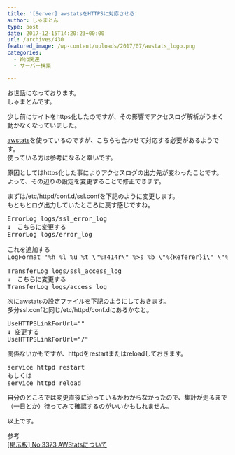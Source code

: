 ```yaml
---
title: '[Server] awstatsをHTTPSに対応させる'
author: しゃまとん
type: post
date: 2017-12-15T14:20:23+00:00
url: /archives/430
featured_image: /wp-content/uploads/2017/07/awstats_logo.png
categories:
  - Web関連
  - サーバー構築

---
```

お世話になっております。  
しゃまとんです。

少し前にサイトをhttps化したのですが、その影響でアクセスログ解析がうまく動かなくなっていました。

[awstats][1]を使っているのですが、こちらも合わせて対応する必要があるようです。  
使っている方は参考になると幸いです。

原因としてはhttps化した事によりアクセスログの出力先が変わったことです。  
よって、その辺りの設定を変更することで修正できます。

まずは/etc/httpd/conf.d/ssl.confを下記のように変更します。  
もともとログ出力していたところに戻す感じですね。

<pre class="lang:default decode:true" title="/etc/httpd/conf.d/ssl.conf">ErrorLog logs/ssl_error_log
↓　こちらに変更する
ErrorLog logs/error_log

これを追加する
LogFormat "%h %l %u %t \"%!414r\" %&gt;s %b \"%{Referer}i\" \"%{User-Agent}i\""

TransferLog logs/ssl_access_log
↓　こちらに変更する
TransferLog logs/access_log</pre>

次にawstatsの設定ファイルを下記のようにしておきます。  
多分ssl.confと同じ/etc/httpd/conf.dにあるかなと。

<pre class="lang:default decode:true " title="awstats.conf">UseHTTPSLinkForUrl=""
↓ 変更する　
UseHTTPSLinkForUrl="/"</pre>

関係ないかもですが、httpdをrestartまたはreloadしておきます。

<pre class="lang:default decode:true ">service httpd restart
もしくは
service httpd reload</pre>

自分のところでは変更直後に治っているかわからなかったので、集計が走るまで（一日とか）待ってみて確認するのがいいかもしれません。

以上です。

参考  
<a href="http://fedorasrv.com/bbshtml/webpatio/3373.shtml" target="_blank" rel="noopener">[掲示板] No.3373 AWStatsについて</a>

 [1]: https://awstats.sourceforge.io/